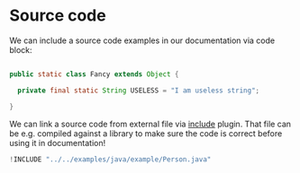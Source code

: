Source code
===========

We can include a source code examples in our documentation via
code block:

```java

public static class Fancy extends Object {

  private final static String USELESS = "I am useless string";

}

```

We can link a source code from external file via
[include](https://github.com/rlmv/gitbook-plugin-include) plugin.
That file can be e.g. compiled against a library to make sure the
 code is correct before using it in documentation!
```java
!INCLUDE "../../examples/java/example/Person.java"
```